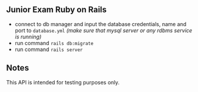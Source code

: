 ## Junior Exam Ruby on Rails
  - connect to db manager and input the database credentials, name and port to `database.yml` _(make sure that mysql server or any rdbms service is running)_
  - run command `rails db:migrate`
  - run command `rails server`

## Notes
This API is intended for testing purposes only.
